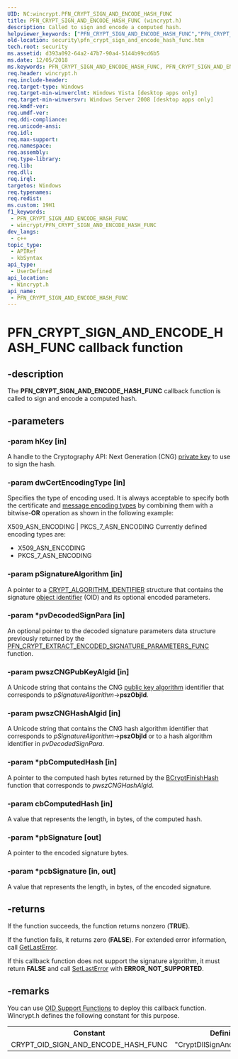 ```yaml
---
UID: NC:wincrypt.PFN_CRYPT_SIGN_AND_ENCODE_HASH_FUNC
title: PFN_CRYPT_SIGN_AND_ENCODE_HASH_FUNC (wincrypt.h)
description: Called to sign and encode a computed hash.
helpviewer_keywords: ["PFN_CRYPT_SIGN_AND_ENCODE_HASH_FUNC","PFN_CRYPT_SIGN_AND_ENCODE_HASH_FUNC callback","PFN_CRYPT_SIGN_AND_ENCODE_HASH_FUNC callback function [Security]","security.pfn_crypt_sign_and_encode_hash_func","wincrypt/PFN_CRYPT_SIGN_AND_ENCODE_HASH_FUNC"]
old-location: security\pfn_crypt_sign_and_encode_hash_func.htm
tech.root: security
ms.assetid: d393a092-64a2-47b7-90a4-5144b99cd6b5
ms.date: 12/05/2018
ms.keywords: PFN_CRYPT_SIGN_AND_ENCODE_HASH_FUNC, PFN_CRYPT_SIGN_AND_ENCODE_HASH_FUNC callback, PFN_CRYPT_SIGN_AND_ENCODE_HASH_FUNC callback function [Security], security.pfn_crypt_sign_and_encode_hash_func, wincrypt/PFN_CRYPT_SIGN_AND_ENCODE_HASH_FUNC
req.header: wincrypt.h
req.include-header: 
req.target-type: Windows
req.target-min-winverclnt: Windows Vista [desktop apps only]
req.target-min-winversvr: Windows Server 2008 [desktop apps only]
req.kmdf-ver: 
req.umdf-ver: 
req.ddi-compliance: 
req.unicode-ansi: 
req.idl: 
req.max-support: 
req.namespace: 
req.assembly: 
req.type-library: 
req.lib: 
req.dll: 
req.irql: 
targetos: Windows
req.typenames: 
req.redist: 
ms.custom: 19H1
f1_keywords:
 - PFN_CRYPT_SIGN_AND_ENCODE_HASH_FUNC
 - wincrypt/PFN_CRYPT_SIGN_AND_ENCODE_HASH_FUNC
dev_langs:
 - c++
topic_type:
 - APIRef
 - kbSyntax
api_type:
 - UserDefined
api_location:
 - Wincrypt.h
api_name:
 - PFN_CRYPT_SIGN_AND_ENCODE_HASH_FUNC
---
```


# PFN_CRYPT_SIGN_AND_ENCODE_HASH_FUNC callback function


## -description

The <b>PFN_CRYPT_SIGN_AND_ENCODE_HASH_FUNC</b> callback function is called to sign and encode a computed hash.

## -parameters

### -param hKey [in]

A handle to the Cryptography API: Next Generation (CNG) <a href="/windows/desktop/SecGloss/p-gly">private key</a> to use to sign the hash.

### -param dwCertEncodingType [in]

Specifies the type of encoding used. It is always acceptable to specify both the certificate and <a href="/windows/desktop/SecGloss/m-gly">message encoding types</a> by combining them with a bitwise-<b>OR</b> operation as shown in the following example:

X509_ASN_ENCODING | PKCS_7_ASN_ENCODING Currently defined encoding types are:

<ul>
<li>X509_ASN_ENCODING</li>
<li>PKCS_7_ASN_ENCODING</li>
</ul>

### -param pSignatureAlgorithm [in]

A pointer to a <a href="/windows/desktop/api/wincrypt/ns-wincrypt-crypt_algorithm_identifier">CRYPT_ALGORITHM_IDENTIFIER</a> structure that contains the signature <a href="/windows/desktop/SecGloss/o-gly">object identifier</a> (OID) and its optional encoded parameters.

### -param *pvDecodedSignPara [in]

An optional pointer to the decoded signature parameters data structure previously returned by the <a href="/windows/desktop/api/wincrypt/nc-wincrypt-pfn_crypt_extract_encoded_signature_parameters_func">PFN_CRYPT_EXTRACT_ENCODED_SIGNATURE_PARAMETERS_FUNC</a>  function.

### -param pwszCNGPubKeyAlgid [in]

A Unicode string that contains the CNG <a href="/windows/desktop/SecGloss/p-gly">public key algorithm</a> identifier that corresponds to <i>pSignatureAlgorithm</i>-&gt;<b>pszObjId</b>.

### -param pwszCNGHashAlgid [in]

A Unicode string that contains the CNG hash algorithm identifier that corresponds to <i>pSignatureAlgorithm</i>-&gt;<b>pszObjId</b> or to a hash algorithm identifier in <i>pvDecodedSignPara</i>.

### -param *pbComputedHash [in]

A pointer to the computed hash bytes returned by the <a href="/windows/desktop/api/bcrypt/nf-bcrypt-bcryptfinishhash">BCryptFinishHash</a> function that corresponds to <i>pwszCNGHashAlgid</i>.

### -param cbComputedHash [in]

A value that represents the length, in bytes, of the computed hash.

### -param *pbSignature [out]

A pointer to the encoded signature bytes.

### -param *pcbSignature [in, out]

A value that represents the length, in bytes, of the encoded signature.

## -returns

If the function succeeds, the function returns nonzero (<b>TRUE</b>).

If the function fails, it returns zero (<b>FALSE</b>). For extended error information, call <a href="/windows/desktop/api/errhandlingapi/nf-errhandlingapi-getlasterror">GetLastError</a>.

If this callback function does not support the signature algorithm, it must return <b>FALSE</b> and call <a href="/windows/desktop/api/errhandlingapi/nf-errhandlingapi-setlasterror">SetLastError</a> with <b>ERROR_NOT_SUPPORTED</b>.

## -remarks

You can use <a href="/windows/desktop/SecCrypto/cryptography-functions">OID Support Functions</a> to deploy this callback function. Wincrypt.h defines the following constant for this purpose.

<table>
<tr>
<th>Constant</th>
<th>Definition</th>
</tr>
<tr>
<td>CRYPT_OID_SIGN_AND_ENCODE_HASH_FUNC</td>
<td>"CryptDllSignAndEncodeHash"</td>
</tr>
</table>